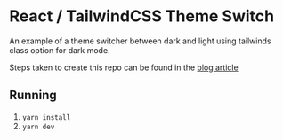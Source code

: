 # React / TailwindCSS Theme Switch

An example of a theme switcher between dark and light using tailwinds class option for dark mode.

Steps taken to create this repo can be found in the [blog article](https://blog.dannyhawkins.me/posts/theme-toggle-react-tailwind/)

## Running

1. `yarn install`
2. `yarn dev`
